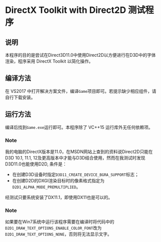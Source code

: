 # DirectX Toolkit with Direct2D 测试程序

## 说明
本程序的目的是尝试在Direct3D11.0中使用Direct2D以方便进行在D3D中的字体渲染，程序采用 DirectX Toolkit 以简化操作。

## 编译方法
在 VS2017 中打开解决方案文件，编译`Game`项目即可。若提示缺少相应组件，请自行下载安装。

## 运行方法
编译后找到`Game.exe`运行即可。本程序除了 VC++15 运行库外无任何依赖项。

### Note
我的电脑的DirectX版本是11.0，在MSDN网站上查到的资料说Direct2D只能在D3D 10.1, 11.1, 12及更高版本中才能与D3D结合使用，然而在我测试时发现D3D11.0也能使用D2D, 条件是：
* 在创建D3D设备时指定`D3D11_CREATE_DEVICE_BGRA_SUPPORT`标志；
* 在创建D2D的DXGI渲染目标时的像素格式指定为`D2D1_ALPHA_MODE_PREMULTIPLIED`。

经测试只要系统安装了DX11.1，即使用DX11也是可以的。

### Note
如果要在Win7系统中运行该程序需要在编译时将代码中的`D2D1_DRAW_TEXT_OPTIONS_ENABLE_COLOR_FONT`改为`D2D1_DRAW_TEXT_OPTIONS_NONE`，否则将无法显示文字。
